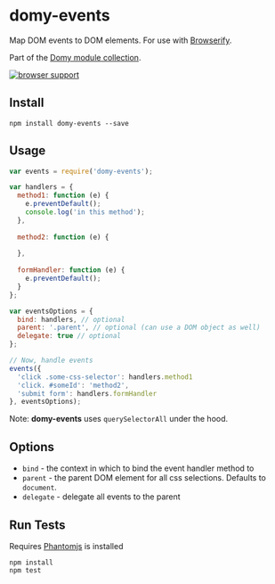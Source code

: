 # domy-events
 
Map DOM events to DOM elements. For use with [Browserify](http://browserify.org/).

Part of the [Domy module collection](https://github.com/scottcorgan/domy).

[![browser support](https://ci.testling.com/scottcorgan/domy-events.png)](https://ci.testling.com/scottcorgan/domy-events)
 
## Install
 
```
npm install domy-events --save
```
 
## Usage
 
```js
var events = require('domy-events');

var handlers = {
  method1: function (e) {
    e.preventDefault();
    console.log('in this method');    
  },
  
  method2: function (e) {
  
  },
  
  formHandler: function (e) {
    e.preventDefault();
  }
};

var eventsOptions = {
  bind: handlers, // optional
  parent: '.parent', // optional (can use a DOM object as well)
  delegate: true // optional
};

// Now, handle events
events({
  'click .some-css-selector': handlers.method1
  'click. #someId': 'method2',
  'submit form': handlers.formHandler
}, eventsOptions);
```
 
Note: **domy-events** uses `querySelectorAll` under the hood.

## Options

* `bind` - the context in which to bind the event handler method to
* `parent` - the parent DOM element for all css selections. Defaults to `document`.
* `delegate` - delegate all events to the parent
 
## Run Tests

Requires [Phantomjs](phantomjs.org/download.html) is installed

```
npm install
npm test
```